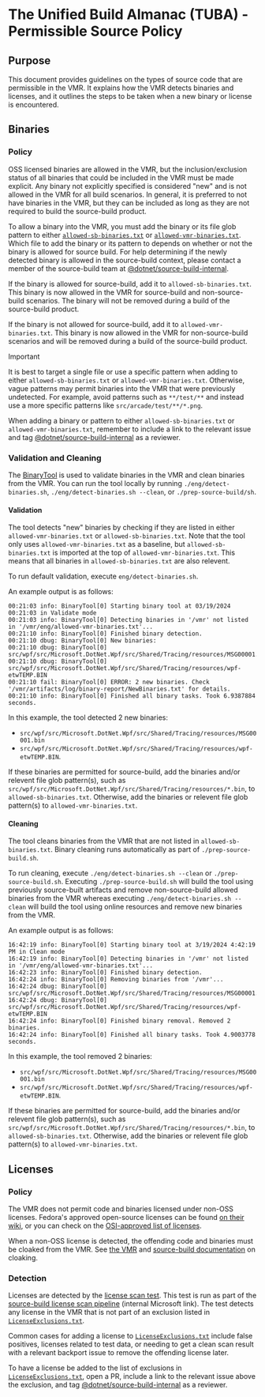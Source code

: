 # The Unified Build Almanac (TUBA) - Permissible Source Policy

## Purpose

This document provides guidelines on the types of source code that are permissible in the VMR. It explains how the VMR detects binaries and licenses, and it outlines the steps to be taken when a new binary or license is encountered.

## Binaries

### Policy

OSS licensed binaries are allowed in the VMR, but the inclusion/exclusion status of all binaries that could be included in the VMR must be made explicit. Any binary not explicitly specified is considered "new" and is not allowed in the VMR for all build scenarios. In general, it is preferred to not have binaries in the VMR, but they can be included as long as they are not required to build the source-build product.

To allow a binary into the VMR, you must add the binary or its file glob pattern to either [`allowed-sb-binaries.txt`](https://github.com/dotnet/dotnet/blob/main/src/installer/src/VirtualMonoRepo/allowed-sb-binaries.txt) or [`allowed-vmr-binaries.txt`](https://github.com/dotnet/dotnet/blob/main/src/installer/src/VirtualMonoRepo/allowed-vmr-binaries.txt). Which file to add the binary or its pattern to depends on whether or not the binary is allowed for source build. For help determining if the newly detected binary is allowed in the source-build context, please contact a member of the source-build team at [@dotnet/source-build-internal](https://github.com/orgs/dotnet/teams/source-build-internal).

If the binary is allowed for source-build, add it to `allowed-sb-binaries.txt`. This binary is now allowed in the VMR for source-build and non-source-build scenarios. The binary will not be removed during a build of the source-build product.

If the binary is not allowed for source-build, add it to `allowed-vmr-binaries.txt`. This binary is now allowed in the VMR for non-source-build scenarios and will be removed during a build of the source-build product.

> [!IMPORTANT]  
> It is best to target a single file or use a specific pattern when adding to either `allowed-sb-binaries.txt` or `allowed-vmr-binaries.txt`. Otherwise, vague patterns may permit binaries into the VMR that were previously undetected. For example, avoid patterns such as `**/test/**` and instead use a more specific patterns like `src/arcade/test/**/*.png`.

When adding a binary or pattern to either `allowed-sb-binaries.txt` or `allowed-vmr-binaries.txt`, remember to include a link to the relevant issue and tag [@dotnet/source-build-internal](https://github.com/orgs/dotnet/teams/source-build-internal) as a reviewer.

### Validation and Cleaning

The [BinaryTool](https://github.com/dotnet/dotnet/tree/main/eng/tools/BinaryToolKit) is used to validate binaries in the VMR and clean binaries from the VMR. You can run the tool locally by running `./eng/detect-binaries.sh`, `./eng/detect-binaries.sh --clean`, or `./prep-source-build/sh`.

#### Validation

The tool detects "new" binaries by checking if they are listed in either `allowed-vmr-binaries.txt` or `allowed-sb-binaries.txt`. Note that the tool only uses `allowed-vmr-binaries.txt` as a baseline, but `allowed-sb-binaries.txt` is imported at the top of `allowed-vmr-binaries.txt`. This means that all binaries in `allowed-sb-binaries.txt` are also relevent.

To run default validation, execute `eng/detect-binaries.sh`.

An example output is as follows:

```
00:21:03 info: BinaryTool[0] Starting binary tool at 03/19/2024 00:21:03 in Validate mode
00:21:03 info: BinaryTool[0] Detecting binaries in '/vmr' not listed in '/vmr/eng/allowed-vmr-binaries.txt'...
00:21:10 info: BinaryTool[0] Finished binary detection.
00:21:10 dbug: BinaryTool[0] New binaries:
00:21:10 dbug: BinaryTool[0]     src/wpf/src/Microsoft.DotNet.Wpf/src/Shared/Tracing/resources/MSG00001.bin
00:21:10 dbug: BinaryTool[0]     src/wpf/src/Microsoft.DotNet.Wpf/src/Shared/Tracing/resources/wpf-etwTEMP.BIN
00:21:10 fail: BinaryTool[0] ERROR: 2 new binaries. Check '/vmr/artifacts/log/binary-report/NewBinaries.txt' for details.
00:21:10 info: BinaryTool[0] Finished all binary tasks. Took 6.9387884 seconds.
```

In this example, the tool detected 2 new binaries:
  - `src/wpf/src/Microsoft.DotNet.Wpf/src/Shared/Tracing/resources/MSG00001.bin`
  - `src/wpf/src/Microsoft.DotNet.Wpf/src/Shared/Tracing/resources/wpf-etwTEMP.BIN`.

If these binaries are permitted for source-build, add the binaries and/or relevent file glob pattern(s), such as `src/wpf/src/Microsoft.DotNet.Wpf/src/Shared/Tracing/resources/*.bin`, to `allowed-sb-binaries.txt`. Otherwise, add the binaries or relevent file glob pattern(s) to `allowed-vmr-binaries.txt`.

#### Cleaning

The tool cleans binaries from the VMR that are not listed in `allowed-sb-binaries.txt`. Binary cleaning runs automatically as part of `./prep-source-build.sh`.

To run cleaning, execute `./eng/detect-binaries.sh --clean` or `./prep-source-build.sh`. Executing `./prep-source-build.sh` will build the tool using previously source-built artifacts and remove non-source-build allowed binaries from the VMR whereas executing `./eng/detect-binaries.sh --clean` will build the tool using online resources and remove new binaries from the VMR.

An example output is as follows:

```
16:42:19 info: BinaryTool[0] Starting binary tool at 3/19/2024 4:42:19 PM in Clean mode
16:42:19 info: BinaryTool[0] Detecting binaries in '/vmr' not listed in '/vmr/eng/allowed-vmr-binaries.txt'...
16:42:23 info: BinaryTool[0] Finished binary detection.
16:42:24 info: BinaryTool[0] Removing binaries from '/vmr'...
16:42:24 dbug: BinaryTool[0]     src/wpf/src/Microsoft.DotNet.Wpf/src/Shared/Tracing/resources/MSG00001.bin
16:42:24 dbug: BinaryTool[0]     src/wpf/src/Microsoft.DotNet.Wpf/src/Shared/Tracing/resources/wpf-etwTEMP.BIN
16:42:24 info: BinaryTool[0] Finished binary removal. Removed 2 binaries.
16:42:24 info: BinaryTool[0] Finished all binary tasks. Took 4.9003778 seconds.
```

In this example, the tool removed 2 binaries: 
 - `src/wpf/src/Microsoft.DotNet.Wpf/src/Shared/Tracing/resources/MSG00001.bin`
 - `src/wpf/src/Microsoft.DotNet.Wpf/src/Shared/Tracing/resources/wpf-etwTEMP.BIN`.
 
If these binaries are permitted for source-build, add the binaries and/or relevent file glob pattern(s), such as `src/wpf/src/Microsoft.DotNet.Wpf/src/Shared/Tracing/resources/*.bin`, to `allowed-sb-binaries.txt`. Otherwise, add the binaries or relevent file glob pattern(s) to `allowed-vmr-binaries.txt`.

## Licenses

### Policy

The VMR does not permit code and binaries licensed under non-OSS licenses. Fedora's approved open-source licenses can be found [on their wiki](https://fedoraproject.org/wiki/Licensing:Main#Good_Licenses), or you can check on the [OSI-approved list of licenses](https://opensource.org/licenses/alphabetical).

When a non-OSS license is detected, the offending code and binaries must be cloaked from the VMR. See [the VMR](./VMR-Design-And-Operation.md#repository-source-mappings) and [source-build documentation](https://github.com/dotnet/source-build/blob/main/Documentation/sourcebuild-in-repos/new-repo.md#cloaking-filtering-the-repository-sources) on cloaking.

### Detection

Licenses are detected by the [license scan test](https://github.com/dotnet/dotnet/blob/main/test/Microsoft.DotNet.SourceBuild.SmokeTests/LicenseScanTests.cs). This test is run as part of the [source-build license scan pipeline](https://dev.azure.com/dnceng/internal/_build?definitionId=1301&_a=summary) (internal Microsoft link). The test detects any license in the VMR that is not part of an exclusion listed in [`LicenseExclusions.txt`](https://github.com/dotnet/dotnet/blob/main/test/Microsoft.DotNet.SourceBuild.SmokeTests/assets/LicenseExclusions.txt).

Common cases for adding a license to [`LicenseExclusions.txt`](https://github.com/dotnet/dotnet/blob/main/test/Microsoft.DotNet.SourceBuild.SmokeTests/assets/LicenseExclusions.txt) include false positives, licenses related to test data, or needing to get a clean scan result with a relevant backport issue to remove the offending license later.

To have a license be added to the list of exclusions in [`LicenseExclusions.txt`](https://github.com/dotnet/dotnet/blob/main/test/Microsoft.DotNet.SourceBuild.SmokeTests/assets/LicenseExclusions.txt), open a PR, include a link to the relevant issue above the exclusion, and tag [@dotnet/source-build-internal](https://github.com/orgs/dotnet/teams/source-build-internal) as a reviewer.